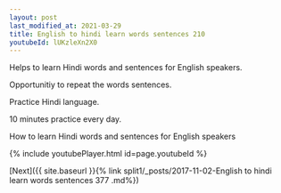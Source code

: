 ```yaml
---
layout: post
last_modified_at: 2021-03-29
title: English to hindi learn words sentences 210 
youtubeId: lUKzleXn2X0
---
```

 
 
Helps to learn Hindi words and sentences for English speakers.

Opportunitiy to repeat the words sentences. 

Practice Hindi language. 
 
10 minutes practice every day. 
 
How to learn Hindi words and sentences for English speakers 
 
{% include youtubePlayer.html id=page.youtubeId %}
 
 
[Next]({{ site.baseurl }}{% link  split1/_posts/2017-11-02-English to hindi learn words sentences 377 .md%})
 
